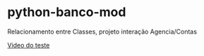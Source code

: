 # python-banco-mod
 Relacionamento entre Classes, projeto interação  Agencia/Contas<br>

[Video do teste](https://youtu.be/sg_0PePnD64)
